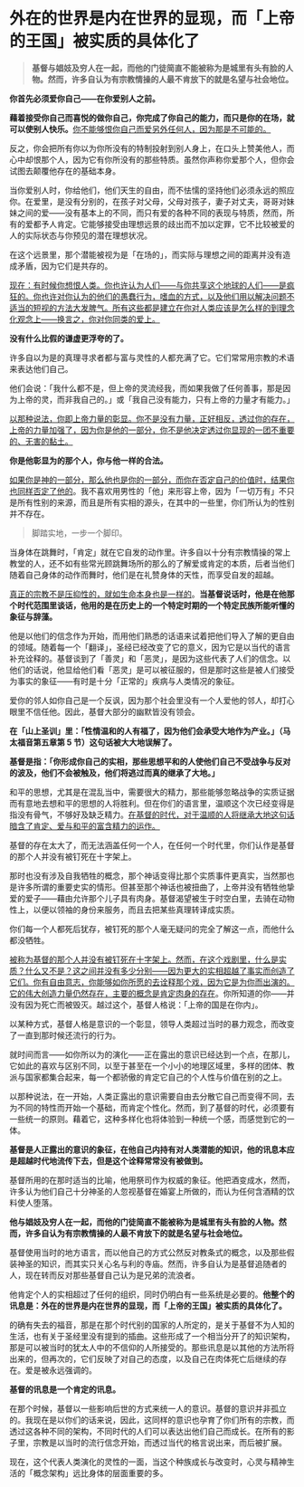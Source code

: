 # 外在的世界是内在世界的显现，而「上帝的王国」被实质的具体化了

> **基督与娼妓及穷人在一起，而他的门徒简直不能被称为是城里有头有脸的人物。然而，许多自认为有宗教情操的人最不肯放下的就是名望与社会地位。**

**你首先必须爱你自己——在你爱别人之前。**

**藉着接受你自己而喜悦的做你自己，你完成了你自己的能力，而只是你的在场，就可以使别人快乐。**<u>你不能够恨你自己而爱另外任何人，因为那是不可能的。</u>

反之，你会把所有你以为你所没有的特制投射到别人身上，在口头上赞美他人，而心中却恨那个人，因为它有你所没有的那些特质。虽然你声称你爱那个人，但你会试图去颠覆他存在的基础本身。

当你爱别人时，你给他们，他们天生的自由，而不怯懦的坚持他们必须永远的照应你。在爱里，是没有分别的，在孩子对父母，父母对孩子，妻子对丈夫，哥哥对妹妹之间的爱——没有基本上的不同，而只有爱的各种不同的表现与特质，然而，所有的爱都予人肯定。它能够接受由理想远景的歧出而不加以定罪，它不比较被爱的人的实际状态与你预见的潜在理想状况。

在这个远景里，那个潜能被视为是「在场的」，而实际与理想之间的距离并没有造成矛盾，因为它们是共存的。

<u>现在：有时候你想恨人类。你也许认为人们——与你共享这个地球的人们——是疯狂的。你也许对你认为的他们的愚蠢行为，嗜血的方式，以及他们用以解决问题不适当的短视的方法大发脾气。所有这些都是建立在你对人类应该是怎么样的到理念化观念上——换言之，你对你同类的爱上。</u>

**没有什么比假的谦虚更浮夸的了。**

许多自以为是的真理寻求者都与富与灵性的人都充满了它。它们常常用宗教的术语来表达他们自己。

他们会说：「我什么都不是，但上帝的灵流经我，而如果我做了任何善事，那是因为上帝的灵，而非我自己的。」或「我自己没有能力，只有上帝的力量才有能力。」

<u>以那种说法，你即上帝力量的彰显。你不是没有力量，正好相反，透过你的存在，上帝的力量加强了，因为你是他的一部分，你不是他决定透过你显现的一团不重要的、无害的黏土。</u>

**你是他彰显为的那个人，你与他一样的合法。**

<u>如果你是神的一部分，那么他也是你的一部分，而你在否定自己的价值时，结果你也同样否定了他的</u>。我不喜欢用男性的「他」来形容上帝，因为「一切万有」不只是所有性别的来源，而且是所有实相的源头，在其中的一些里，你们所认为的性别并不存在。

> 脚踏实地，一步一个脚印。

当身体在跳舞时，「肯定」就在它自发的动作里。许多自以十分有宗教情操的常上教堂的人，还不如有些常光顾跳舞场所的那么的了解爱或肯定的本质，后者当他们随着自己身体的动作而舞时，他们是在礼赞身体的天性，而享受自发的超越。

<u>真正的宗教不是压抑性的，就如生命本身也是一样的</u>。**当基督说话时，他是在他那个时代范围里谈话，他用的是在历史上的一个特定时期的一个特定民族所能听懂的象征与辞藻。**

他是以他们的信念作为开始，而用他们熟悉的话语来试着把他们导入了解的更自由的领域。随着每一个「翻译」，圣经已经改变了它的意义，因为它是以当代的语言补充诠释的。基督谈到了「善灵」和「恶灵」，是因为这些代表了人们的信念。以他们的话说，他显给他们看「恶灵」是可以被征服的，但是那时这些是被人们接受为事实的象征——有时是十分「正常的」疾病与人类情况的象征。

爱你的邻人如你自己是一个反讽，因为那个社会里没有一个人爱他的邻人，却打心眼里不信任他。因此，基督大部分的幽默皆没有领会。

**在「山上圣训」里：「性情温和的人有福了，因为他们会承受大地作为产业。」（马太福音第五章第 5 节）这句话被大大地误解了。**

**基督是指：「你形成你自己的实相，那些思想平和的人使他们自己不受战争与反对的波及，他们不会被触及，他们将逃过而真的继承了大地。」**

和平的思想，尤其是在混乱当中，需要很大的精力，那些能够忽略战争的实质证据而有意地去想和平的思想的人将胜利。但在你们的语言里，温顺这个次已经变得是指没有骨气，不够好及缺乏精力。<u>在基督的时代，对于温顺的人将继承大地这句话暗含了肯定、爱与和平的富含精力的运作。</u>

基督的存在太大了，而无法涵盖任何一个人，在任何一个时代里，你们认作是基督的那个人并没有被钉死在十字架上。

那时也没有涉及自我牺牲的概念，那个神话变得比那个实质事件更真实，当然那也是许多所谓的重要史实的情形。但甚至那个神话也被扭曲了，上帝并没有牺牲他挚爱的爱子——藉由允许那个儿子具有肉身。基督渴望被生于时空白里，去骑在动物性上，以便以领袖的身份来服务，而且去把某些真理转译成实质。

你们每一个人都死后犹存，被钉死的那个人毫无疑问的完全了解这一点，而他什么都没牺牲。

<u>被称为基督的那个人并没有被钉死在十字架上。然而，在这个戏剧里，什么是实质？什么又不是？这之间并没有多少分别——因为更大的实相超越了事实而创造了它们。你有自由意志，你能够如你所愿的去诠释那个戏，因为它是为你而出演的。它的伟大创造力量仍然存在，主要的概念是肯定肉身的存在</u>。你所知道的你——并没有因为死亡而被毁灭。越过这个，基督人格说：「上帝的国是在你内」。

以某种方式，基督人格是意识的一个彰显，领导人类超过当时的暴力观念，而改变了一直到那时候还流行的行为。

就时间而言——如你所以为的演化——正在露出的意识已经达到一个点，在那儿，它如此的喜欢与区别不同，以至于甚至在一个小小的地理区域里，多样的团体、教派与国家都集合起来，每一个都骄傲的肯定它自己的个人性与价值在别的之上。

以那种说法，在一开始，人类正露出的意识需要自由去分散它自己而变得不同，去为不同的特性而开始一个基础，而肯定个性化。然而，到了基督的时代，必须要有一些统一的原则。藉着它，这种多样化也将体验到一种统一个感，而感觉到它的一体。

**基督是人正露出的意识的象征，在他自己内持有对人类潜能的知识，他的讯息本应是超越时代地流传下去，但是这个诠释常常没有被做到。**

基督所用的在那时适当的比喻，他用祭司作为权威的象征。他把酒变成水，然而，许多认为他们自己十分神圣的人忽视基督在婚宴上所做的，而认为任何含酒精的饮料使人堕落。

**他与娼妓及穷人在一起，而他的门徒简直不能被称为是城里有头有脸的人物。然而，许多自认为有宗教情操的人最不肯放下的就是名望与社会地位。**

基督使用当时的地方语言，而以他自己的方式公然反对教条式的概念，以及那些假装神圣的知识，而其实只关心名与利的寺庙。然而，许多自认为是基督追随者的人，现在转而反对那些基督自己认为是兄弟的流浪者。

他肯定个人的实相超过了任何的组织，同时仍明白有一些系统是必要的。**他整个的讯息是：外在的世界是内在世界的显现，而「上帝的王国」被实质的具体化了。**

的确有失去的福音，那是在那个时代别的国家的人所定的，是关于基督不为人知的生活，也有关于圣经里没有提到的插曲。这些形成了一个相当分开了的知识架构，那是可以被当时的犹太人中的不信仰的人所接受的。那些讯息是以其他的方法所将出来的，但再次的，它们反映了对自己的态度，以及自己在肉体死亡后继续的存在。爱是被永远强调的。

**基督的讯息是一个肯定的讯息。**

在那个时候，基督以一些影响后世的方式来统一人的意识。基督的意识并非孤立的。我现在是以你们的话来说，因此，这同样的意识也孕育了你们所有的宗教，而透过这各种不同的架构，不同时代的人们可以表达出他们自己而成长。在所有的影子里，宗教是以当时的流行信念开始，而透过当代的格言说出来，而后被扩展。

现在，这个代表人类演化的灵性的一面，当这个种族成长与改变时，心灵与精神生活的「概念架构」远比身体的层面重要的多。

